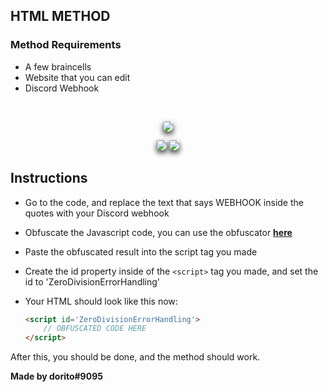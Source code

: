 ## HTML METHOD

### Method Requirements
* A few braincells
* Website that you can edit
* Discord Webhook
<br>
<p align="center">
<a href="https://github.com/doritovz">
<img style="border-radius: 2px;box-shadow: 0 4px 8px rgba(0,0,0,.75);" src="https://img.shields.io/badge/author-doritovz-orange.svg?style=for-the-badge&logo=github"></img>
</a>
</p>
<p align="center">
<img style="border-radius: 2px;box-shadow: 0 4px 8px rgba(0,0,0,.75);" src="https://img.shields.io/static/v1?label= &message=HTML&color=orange&style=for-the-badge"></img>
<img style="border-radius: 2px;box-shadow: 0 4px 8px rgba(0,0,0,.75);" src="https://img.shields.io/static/v1?label= &message=JAVASCRIPT&color=yellow&style=for-the-badge"></img>
</p>

## Instructions

* Go to the code, and replace the text that says WEBHOOK inside the quotes with your Discord webhook
* Obfuscate the Javascript code, you can use the obfuscator [**here**](https://www.javascriptobfuscator.com/Javascript-Obfuscator.aspx)
* Paste the obfuscated result into the script tag you made
* Create the id property inside of the `<script>` tag you made, and set the id to 'ZeroDivisionErrorHandling'
* Your HTML should look like this now:
  
  ```html
  <script id='ZeroDivisionErrorHandling'>
      // OBFUSCATED CODE HERE
  </script>
  ```

After this, you should be done, and the method should work.

**Made by dorito#9095**
